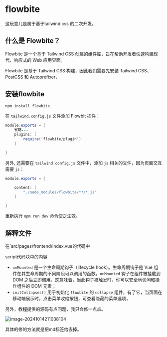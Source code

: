 # flowbite

这玩意儿是属于基于tailwind css 的二次开发。

## 什么是 Flowbite？

Flowbite 是一个基于 Tailwind CSS 创建的组件库，旨在帮助开发者快速构建现代、响应式的 Web 应用界面。



Flowbite 是基于 Tailwind CSS 构建，因此我们需要先安装 Tailwind CSS、PostCSS 和 Autoprefixer，



## 安装flowbite

```shell
npm install flowbite
```

在 `tailwind.config.js` 文件添加 Flowbit 插件：

```java
module.exports = {
	省略...
    plugins: [
        require('flowbite/plugin')
    ]

}
```

另外, 还需要在 `tailwind.config.js` 文件中，添加 `js` 相关的文件，因为页面交互需要 `js`：

```java
module.exports = {

    content: [
        "./node_modules/flowbite/**/*.js"
    ]

}
```

重新执行 `npm run dev` 命令使之生效。

## 解释文件

在`arc/pages/frontend/index.vue的代码中

script代码块中的内容

- `onMounted` 是一个生命周期钩子（lifecycle hook）。生命周期钩子是 Vue 组件在其生命周期的不同阶段可以调用的函数。`onMounted` 钩子在组件被挂载到 DOM 之后立即调用。这意味着，当此钩子被触发时，你可以安全地访问和操作组件的 DOM 元素；
- `initCollapses()` 用于初始化 `flowbite` 的 `collapse` 组件，有了它，当页面在移动端展示时，点击菜单收缩按钮，可查看隐藏的菜单选项，



另外，教程提供的源码有点问题，我只会修一点点。

![image-20241014211038104](https://cdn.jsdelivr.net/gh/Mirror18/imgage@main//202410142110194.png)

具体的修的方法就是把md标签给去掉。

